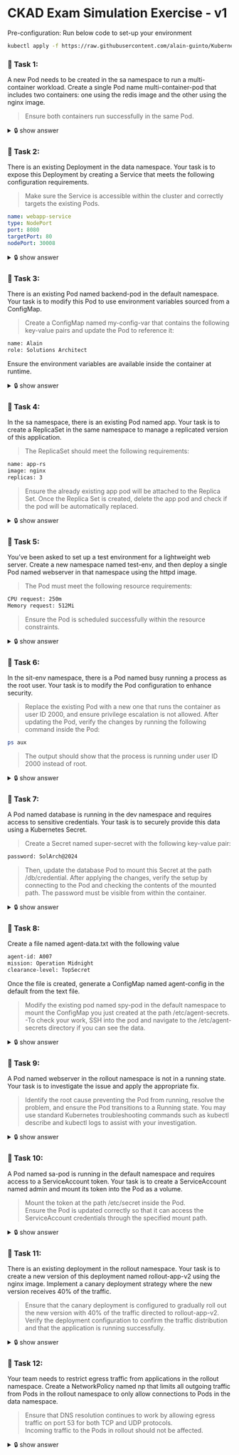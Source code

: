 # CKAD Exam Simulation Exercise - v1

Pre-configuration: Run below code to set-up your environment

```bash
kubectl apply -f https://raw.githubusercontent.com/alain-guinto/Kubernetes/refs/heads/main/ckad-simulation-preconfig-v1.yaml
```

### 📌  Task 1: 
A new Pod needs to be created in the sa namespace to run a multi-container workload. Create a single Pod name multi-container-pod that includes two containers: one using the redis image and the other using the nginx image. 
> Ensure both containers run successfully in the same Pod.
<details>
<summary>🔒 show answer </summary>
<p>

```bash
k -n sa run multi-container-pod --image=nginx --dry-run=client -oyaml > multi-container-pod.yaml #--- create a pod template
```
> Edit the created pod yaml template
```bash
vi multi-container-pod.yaml
```
> Updated yaml should look like
```yml
apiVersion: v1
kind: Pod
metadata:
  creationTimestamp: null
  labels:
    run: multi-container-pod
  name: multi-container-pod
  namespace: sa
spec:
  containers:
  - image: nginx
    name: nginx-container   # modify
  - image: redis            # add
    name: redis-container   # add
    resources: {}
  dnsPolicy: ClusterFirst
  restartPolicy: Always
status: {}
```
> Apply the changes using the shortcut key commands define in aliases
```bash
kaf multi-container-pod.yaml
```

</p>
</details>

### 📌  Task 2:
There is an existing Deployment in the data namespace. Your task is to expose this Deployment by creating a Service that meets the following configuration requirements.  
> Make sure the Service is accessible within the cluster and correctly targets the existing Pods.

```yml
name: webapp-service
type: NodePort
port: 8080
targetPort: 80
nodePort: 30008
```  
<details>
<summary>🔒 show answer </summary>
<p>  
  
> Verify if the deployment exists in data namespace  
  
```bash
kgd -n data
```
> Create service yaml template
```bash
k expose deploy webdeploy -n data --name=webapp-service --type=NodePort --port=8080 --target-port=80 --dry-run=client -oyaml > webapp-service.yaml
```
> Edit the created yaml template to add nodePort
```yml
apiVersion: v1
kind: Service
metadata:
  creationTimestamp: null
  labels:
    app: webdeploy
  name: webapp-service
  namespace: data
spec:
  ports:
  - port: 8080
    protocol: TCP
    targetPort: 80
    nodePort: 30008     # Add
  selector:
    app: webdeploy
  type: NodePort
status:
  loadBalancer: {}
```
> Apply the changes using the shortcut key commands define in aliases
```bash
kaf webapp-service.yaml 
```
> Validate
```bash
kgs -n data  # expected output should be similar to below

NAME             TYPE       CLUSTER-IP       EXTERNAL-IP   PORT(S)          AGE
webapp-service   NodePort   10.109.200.158   <none>        8080:30008/TCP   72s
```
</p>
</details>

### 📌  Task 3:
There is an existing Pod named backend-pod in the default namespace. Your task is to modify this Pod to use environment variables sourced from a ConfigMap.  
> Create a ConfigMap named my-config-var that contains the following key-value pairs and update the Pod to reference it:
```bash
name: Alain
role: Solutions Architect
```
Ensure the environment variables are available inside the container at runtime.  
<details>
<summary>🔒 show answer </summary>
<p>  
  
> Verify if backend-pod exists in default namespace
```bash
kgp backend-pod  # expected outout  

NAME          READY   STATUS    RESTARTS   AGE
backend-pod   1/1     Running   0          25m
```
> Create a configmap
```bash
k create configmap my-config-var --from-literal=name=Alain --from-literal=role=Solutions-Architect

k get configmap my-config-var  # check if configmap created
```
> Copy the configuration of backend-pod
```bash
kgp backend-pod -oyaml > backend-pod.yaml  
```
> Updated yaml should look like this
```yml
apiVersion: v1
kind: Pod
metadata:
  labels:
    run: backend-pod
  name: backend-pod
  namespace: default
spec:
  containers:
  - image: redis
    imagePullPolicy: Always
    name: backend-pod
    resources: {}
    envFrom:                                 # Add
    - configMapRef:                          # Add
        name: my-config-var                  # Add
    terminationMessagePath: /dev/termination-log
    terminationMessagePolicy: File
  dnsPolicy: ClusterFirst
  enableServiceLinks: true
  nodeName: node01
  preemptionPolicy: PreemptLowerPriority
  priority: 0
  restartPolicy: Always
  schedulerName: default-scheduler
  securityContext: {}
  serviceAccount: default
  serviceAccountName: default
  terminationGracePeriodSeconds: 30
  tolerations:
  - effect: NoExecute
    key: node.kubernetes.io/not-ready
    operator: Exists
    tolerationSeconds: 300
  - effect: NoExecute
    key: node.kubernetes.io/unreachable
    operator: Exists
    tolerationSeconds: 300 
```
> Apply changes
```bash
kaf backend-pod.yaml  
```
> Verify environment variables
```bash
kex backend-pod -- printenv | grep -E 'name|role'   # output should similar to below

name=Alain
role=Solutions-Architect
```

</p>
</details>

### 📌  Task 4:
In the sa namespace, there is an existing Pod named app. Your task is to create a ReplicaSet in the same namespace to manage a replicated version of this application.
> The ReplicaSet should meet the following requirements:
```bash
name: app-rs 
image: nginx 
replicas: 3
```
> Ensure the already existing app pod will be attached to the Replica Set.
> Once the Replica Set is created, delete the app pod and check if the pod will be automatically replaced.
<details>
<summary>🔒 show answer </summary>
<p>
> Check if app pod exist in sa namespace  
  
```bash
kgp app -n sa --show-labels   # output should similar to below

NAME   READY   STATUS    RESTARTS   AGE   LABELS
app    1/1     Running   0          57m   run=app
```
> Create a replicaset yaml 
```bash
k -n sa create deploy app-rs --image=nginx --replicas=3 --dry-run=client -oyaml > app-rs.yaml
```
> Edit app-rs yaml and the final yaml should look like below
```yml
apiVersion: apps/v1
kind: ReplicaSet        # Modify from deployment to replicaset
metadata:
  creationTimestamp: null
  labels:
    run: app           # Modify to match the labels of app pod 
  name: app-rs
  namespace: sa
spec:
  replicas: 3
  selector:
    matchLabels:
      run: app          # Modify to match the labels of app pod
  #strategy: {}         # Removed
  template:
    metadata:
      creationTimestamp: null
      labels:
        run: app        # Modify to match the labels of app pod
    spec:
      containers:
      - image: nginx
        name: nginx
        resources: {}
status: {}
```
> Apply the changes 
```bash
kaf app-rs.yaml
```
> Verify 
```bash
kgp -n sa   # output should be similar below

NAME                  READY   STATUS    RESTARTS   AGE
app                   1/1     Running   0          71m
app-rs-6zbrl          1/1     Running   0          71s
app-rs-qqxdt          1/1     Running   0          71s
```
> Delete app and verify again 
```bash
kdel po app -n sa

kgp -n sa   # output should be similar below

NAME                  READY   STATUS    RESTARTS   AGE
app-rs-6zbrl          1/1     Running   0          3m28s
app-rs-qqxdt          1/1     Running   0          3m28s
app-rs-zwbs2          1/1     Running   0          35s
```
</p>
</details>

### 📌  Task 5:
You’ve been asked to set up a test environment for a lightweight web server. Create a new namespace named test-env, and then deploy a single Pod named webserver in that namespace using the httpd image.
> The Pod must meet the following resource requirements:
```bash
CPU request: 250m
Memory request: 512Mi
```
> Ensure the Pod is scheduled successfully within the resource constraints.
<details>
<summary>🔒 show answer </summary>
<p>  
  
> Create test-env namespace:  
  
```bash
k create ns test-env
```
> Create pod yaml template:  
  
```bash
k -n test-env run webserver --image=httpd --dry-run=client -oyaml > webserver.yaml

vi webserver.yaml     # Edit the yaml file to add resources requirements
```
> Update created yaml and it should look like below:  
```yml
apiVersion: v1
kind: Pod
metadata:
  creationTimestamp: null
  labels:
    run: webserver
  name: webserver
  namespace: test-env
spec:
  containers:
  - image: httpd
    name: webserver
    resources: 
      requests:                # Add
        cpu: "250m"            # Add
        memory: "512Mi"        # Add
  dnsPolicy: ClusterFirst
  restartPolicy: Always
status: {}
```
> Apply the changes:  
  
```bash
kaf webserver.yaml 
```
> Validate:  
  
```bash
kd pod webserver -n test-env | grep -iA2 requests:  # output should look like below

 Requests:
      cpu:        250m
      memory:     512Mi 
```
</p>
</details>

### 📌  Task 6:
In the sit-env namespace, there is a Pod named busy running a process as the root user. Your task is to modify the Pod configuration to enhance security.
> Replace the existing Pod with a new one that runs the container as user ID 2000, and ensure privilege escalation is not allowed.
> After updating the Pod, verify the changes by running the following command inside the Pod:
```bash
ps aux
```
> The output should show that the process is running under user ID 2000 instead of root.
<details>
<summary>🔒 show answer </summary>
<p>  
> Check if busy pod exists in sit-env namepsace

```bash
kgp busy -n sit-env

# output
NAME   READY   STATUS    RESTARTS      AGE
busy   1/1     Running   1 (30m ago)   92m
```
> Check if busy pod is running a process a root

```bash
kex busy -n sit-env -- ps aux

# expected output
PID   USER     TIME  COMMAND
    1 root      0:00 sleep 1h
    7 root      0:00 ps aux
```

> Copy the pod configuration and edit

```bash
kgp busy -n sit-env -oyaml > busy-pod.yaml

vi busy-pod.yaml
```
> Update the yaml and it should look like below

```yml
apiVersion: v1
kind: Pod
metadata:
  name: busy
  namespace: sit-env
spec:
  securityContext:           # Add
    runAsUser: 2000          # Add
  containers:
  - command:
    - sh
    - -c
    - sleep 1h
    image: busybox
    imagePullPolicy: Always
    name: busy
    resources: {}
    securityContext:                  # Add
      allowPrivilegeEscalation: false # Add
  dnsPolicy: ClusterFirst
status: {}
```
> Delete the pod

```bash
kdel po busy -n sit-env
```
> Apply the changes

```bash
kdel po busy -n sit-env
```
> Verify

```bash
kex busy -n sit-env -- ps aux

# expected output
PID   USER     TIME  COMMAND
    1 2000      0:00 sleep 1h
    7 2000      0:00 ps aux
```
</p>
</details>

### 📌  Task 7:
A Pod named database is running in the dev namespace and requires access to sensitive credentials. Your task is to securely provide this data using a Kubernetes Secret.
> Create a Secret named super-secret with the following key-value pair:
```bash
password: SolArch@2024
```
> Then, update the database Pod to mount this Secret at the path /db/credential.
> After applying the changes, verify the setup by connecting to the Pod and checking the contents of the mounted path. The password must be visible from within the container.
<details>
<summary>🔒 show answer </summary>
<p>

```bash
TBD
```

</p>
</details>

### 📌  Task 8: 
Create a file named agent-data.txt with the following value

```bash
agent-id: A007  
mission: Operation Midnight  
clearance-level: TopSecret  
```
Once the file is created, generate a ConfigMap named agent-config in the default from the text file.
> Modify the existing pod named spy-pod in the default namespace to mount the ConfigMap you just created at the path /etc/agent-secrets.
> -To check your work, SSH into the pod and navigate to the /etc/agent-secrets directory if you can see the data.
<details>
<summary>🔒 show answer </summary>
<p>

```bash
TBD
```

</p>
</details>

### 📌  Task 9:
A Pod named webserver in the rollout namespace is not in a running state. Your task is to investigate the issue and apply the appropriate fix.
> Identify the root cause preventing the Pod from running, resolve the problem, and ensure the Pod transitions to a Running state.
> You may use standard Kubernetes troubleshooting commands such as kubectl describe and kubectl logs to assist with your investigation.
<details>
<summary>🔒 show answer </summary>
<p>

```bash
kubectl -n rollout get po webserver  #--- check the pod in rollout namespace
kubectl -n rollout edit po webserver #--- directly edit the pod and change the mispelled image
```

</p>
</details>

### 📌  Task 10:
A Pod named sa-pod is running in the default namespace and requires access to a ServiceAccount token. Your task is to create a ServiceAccount named admin and mount its token into the Pod as a volume.  
> Mount the token at the path /etc/secret inside the Pod.  
> Ensure the Pod is updated correctly so that it can access the ServiceAccount credentials through the specified mount path.  
<details>
<summary>🔒 show answer </summary>
<p>

```bash
TBD
```

</p>
</details>  

### 📌  Task 11:
There is an existing deployment in the rollout namespace. Your task is to create a new version of this deployment named rollout-app-v2 using the nginx image. Implement a canary deployment strategy where the new version receives 40% of the traffic.  
> Ensure that the canary deployment is configured to gradually roll out the new version with 40% of the traffic directed to rollout-app-v2.  
> Verify the deployment configuration to confirm the traffic distribution and that the application is running successfully.
<details>
<summary>🔒 show answer </summary>
<p>

```bash
TBD
```

</p>
</details>

### 📌  Task 12:
Your team needs to restrict egress traffic from applications in the rollout namespace. Create a NetworkPolicy named np that limits all outgoing traffic from Pods in the rollout namespace to only allow connections to Pods in the data namespace.  
> Ensure that DNS resolution continues to work by allowing egress traffic on port 53 for both TCP and UDP protocols.  
> Incoming traffic to the Pods in rollout should not be affected.  
<details>
<summary>🔒 show answer </summary>
<p>

```bash
TBD
```

</p>
</details>

